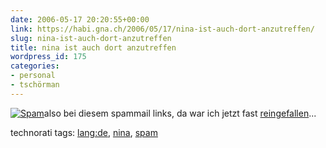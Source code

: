 ```yaml
---
date: 2006-05-17 20:20:55+00:00
link: https://habi.gna.ch/2006/05/17/nina-ist-auch-dort-anzutreffen/
slug: nina-ist-auch-dort-anzutreffen
title: nina ist auch dort anzutreffen
wordpress_id: 175
categories:
- personal
- tschörman
---
```



[![Spam](https://habi.gna.ch/blog/images/spam-tm.jpg)](https://habi.gna.ch/blog/images/spam.jpg)also bei diesem spammail links, da war ich jetzt fast [reingefallen](https://flickr.com/photos/habi/tags/nina/)...





technorati tags: [lang:de](http://www.technorati.com/tag/lang:de), [nina](http://www.technorati.com/tag/nina), [spam](http://www.technorati.com/tag/spam)
